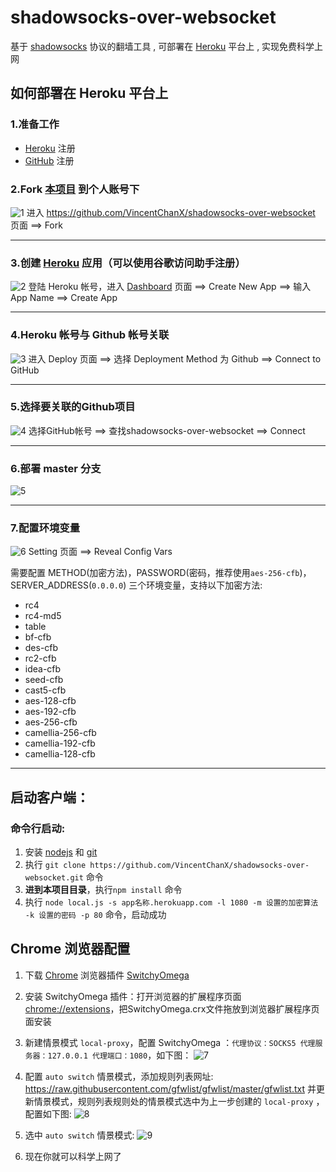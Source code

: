 # shadowsocks-over-websocket
基于 [shadowsocks](https://zh.wikipedia.org/zh-cn/Shadowsocks) 协议的翻墙工具 , 可部署在 [Heroku](https://www.heroku.com/) 平台上 , 实现免费科学上网


## 如何部署在 Heroku 平台上

### 1.准备工作
* [Heroku](https://signup.heroku.com/) 注册
* [GitHub](https://github.com/join?source=header-home) 注册

### 2.Fork [本项目](https://github.com/VincentChanX/shadowsocks-over-websocket) 到个人账号下
![1](./imgs/1.jpg)
进入 <https://github.com/VincentChanX/shadowsocks-over-websocket> 页面  ==>  Fork

---

### 3.创建 [Heroku](https://dashboard.heroku.com/new?org=personal-apps) 应用（可以使用谷歌访问助手注册）
![2](./imgs/2.png)
登陆 Heroku 帐号，进入 [Dashboard](https://dashboard.heroku.com/apps) 页面  ==> Create New App ==> 输入 App Name  ==>  Create App

---

### 4.Heroku 帐号与 Github 帐号关联
![3](./imgs/3.jpg)
进入 Deploy 页面 ==> 选择 Deployment Method 为 Github ==> Connect to GitHub

---

### 5.选择要关联的Github项目
![4](./imgs/4.jpg)
选择GitHub帐号  ==> 查找shadowsocks-over-websocket ==> Connect

---

### 6.部署 master 分支

![5](./imgs/5.jpg)

---

### 7.配置环境变量
![6](./imgs/6.png)
Setting 页面 ==> Reveal Config Vars

需要配置 METHOD(加密方法)，PASSWORD(密码，推荐使用`aes-256-cfb`)，SERVER_ADDRESS(`0.0.0.0`) 三个环境变量，支持以下加密方法:

* rc4
* rc4-md5
* table
* bf-cfb
* des-cfb
* rc2-cfb
* idea-cfb
* seed-cfb
* cast5-cfb
* aes-128-cfb
* aes-192-cfb
* aes-256-cfb
* camellia-256-cfb
* camellia-192-cfb
* camellia-128-cfb

---

## 启动客户端：

### 命令行启动:
1. 安装 [nodejs](https://nodejs.org/en/download/) 和 [git](https://git-scm.com/downloads)
2. 执行 `git clone https://github.com/VincentChanX/shadowsocks-over-websocket.git` 命令
1. **进到本项目目录**，执行`npm install` 命令
2. 执行 `node local.js -s app名称.herokuapp.com -l 1080 -m 设置的加密算法 -k 设置的密码 -p 80` 命令，启动成功


## Chrome 浏览器配置
1. 下载 [Chrome](http://www.google.cn/chrome/browser/desktop/index.html) 浏览器插件 [SwitchyOmega](https://github.com/VincentChanX/shadowsocks-over-websocket/raw/master/extensions/SwitchyOmega.crx)

2. 安装 SwitchyOmega 插件：打开浏览器的扩展程序页面 [chrome://extensions](chrome://extensions)，把SwitchyOmega.crx文件拖放到浏览器扩展程序页面安装

3. 新建情景模式 `local-proxy`，配置 SwitchyOmega ：`代理协议：SOCKS5 代理服务器：127.0.0.1 代理端口：1080`，如下图：
![7](./imgs/7.png)

4. 配置 `auto switch` 情景模式，添加规则列表网址: <https://raw.githubusercontent.com/gfwlist/gfwlist/master/gfwlist.txt> 并更新情景模式，规则列表规则处的情景模式选中为上一步创建的 `local-proxy` ，配置如下图:
![8](./imgs/8.png)


5. 选中 `auto switch` 情景模式:
![9](./imgs/9.png)

6. 现在你就可以科学上网了
